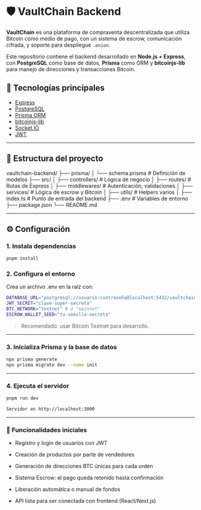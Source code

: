  
# 🛡️ VaultChain Backend
 
**VaultChain** es una plataforma de compraventa descentralizada que utiliza Bitcoin como medio de pago, con un sistema de escrow, comunicación cifrada, y soporte para despliegue `.onion`.
 
Este repositorio contiene el backend desarrollado en **Node.js + Express**, con **PostgreSQL** como base de datos, **Prisma** como ORM y **bitcoinjs-lib** para manejo de direcciones y transacciones Bitcoin.
 
 
## 🚀 Tecnologías principales
 
- [Express](https://expressjs.com/)
- [PostgreSQL](https://www.postgresql.org/)
- [Prisma ORM](https://www.prisma.io/)
- [bitcoinjs-lib](https://github.com/bitcoinjs/bitcoinjs-lib)
- [Socket.IO](https://socket.io/)
- [JWT](https://jwt.io/) 
 
---
 
## 📁 Estructura del proyecto
 
vaultchain-backend/ ├── prisma/ │   └── schema.prisma          # Definición de modelos ├── src/ │   ├── controllers/           # Lógica de negocio │   ├── routes/                # Rutas de Express │   ├── middlewares/          # Autenticación, validaciones │   ├── services/              # Lógica de escrow y Bitcoin │   ├── utils/                 # Helpers varios │   ├── index.ts               # Punto de entrada del backend ├── .env                       # Variables de entorno ├── package.json └── README.md
 
---
 
## ⚙️ Configuración
 
### 1. Instala dependencias
```bash
pnpm install
```
### 2. Configura el entorno
 
Crea un archivo .env en la raíz con:
 ```bash
DATABASE_URL="postgresql://usuario:contraseña@localhost:5432/vaultchain"
JWT_SECRET="clave-super-secreta"
BTC_NETWORK="testnet" # o "mainnet"
ESCROW_WALLET_SEED="tu-semilla-secreta"
 ```
> Recomendado: usar Bitcoin Testnet para desarrollo.
 
 
 
 
---
 
### 3. Inicializa Prisma y la base de datos
 ```bash
npx prisma generate
npx prisma migrate dev --name init
 ```
 
---
 
### 4. Ejecuta el servidor
  ```bash
pnpm run dev
 
Servidor en http://localhost:3000
  ```
 
---
 
### 🧠 Funcionalidades iniciales
 
- Registro y login de usuarios con JWT
 
- Creación de productos por parte de vendedores
 
- Generación de direcciones BTC únicas para cada orden
 
- Sistema Escrow: el pago queda retenido hasta confirmación
 
- Liberación automática o manual de fondos
 
- API lista para ser conectada con frontend (React/Next.js)
 
